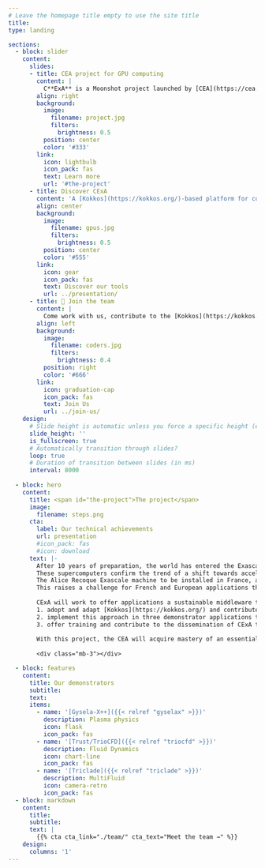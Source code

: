 ```yaml
---
# Leave the homepage title empty to use the site title
title:
type: landing

sections:
  - block: slider
    content:
      slides:
      - title: CEA project for GPU computing
        content: |
          C**ExA** is a Moonshot project launched by [CEA](https://cea.fr/) to adapt [Kokkos](https://kokkos.org/) to **your** needs and help **you** adopt it.
        align: right
        background:
          image:
            filename: project.jpg
            filters:
              brightness: 0.5
          position: center
          color: '#333'
        link:
          icon: lightbulb
          icon_pack: fas
          text: Learn more
          url: '#the-project'
      - title: Discover CExA
        content: 'A [Kokkos](https://kokkos.org/)-based platform for computing at Exascale!'
        align: center
        background:
          image:
            filename: gpus.jpg
            filters:
              brightness: 0.5
          position: center
          color: '#555'
        link:
          icon: gear
          icon_pack: fas
          text: Discover our tools
          url: ../presentation/
      - title: 👋 Join the team
        content: |
          Come work with us, contribute to the [Kokkos](https://kokkos.org/) project, contribute to the future of C++ for GPU computing in [CEA](https://cea.fr/), France, Europe and in the world 🌎!
        align: left
        background:
          image:
            filename: coders.jpg
            filters:
              brightness: 0.4
          position: right
          color: '#666'
        link:
          icon: graduation-cap
          icon_pack: fas
          text: Join Us
          url: ../join-us/
    design:
      # Slide height is automatic unless you force a specific height (e.g. '400px')
      slide_height: ''
      is_fullscreen: true
      # Automatically transition through slides?
      loop: true
      # Duration of transition between slides (in ms)
      interval: 8000
  
  - block: hero
    content:
      title: <span id="the-project">The project</span>
      image:
        filename: steps.png
      cta:
        label: Our technical achievements
        url: presentation
        #icon_pack: fas
        #icon: download
      text: |-
        After 10 years of preparation, the world has entered the Exascale era.
        These supercomputers confirm the trend of a shift towards accelerated architectures where GPUs provide the computing power.
        The Alice Recoque Exascale machine to be installed in France, at CEA/TGCC, can only follow this trend.
        This raises a challenge for French and European applications that have to be redesigned to use these infrastructure.
        
        CExA will work to offer applications a sustainable middleware that can act as a future-proof software catalyst to leverage heterogeneous and GPU-based supercomputers:
        1. adopt and adapt [Kokkos](https://kokkos.org/) and contribute to its ecosystem to offer applications a sustainable software catalyst,
        2. implement this approach in three demonstrator applications to guide our choices and demonstrate their effectiveness,
        3. offer training and contribute to the dissemination of CExA to build an expert network sharing experience and knowledge.
        
        With this project, the CEA will acquire mastery of an essential link in the software stack by increasing its skills on existing tools while filling gaps on critical points for the specific needs of the CEA, the French and European HPC ecosystem.
        
        <div class="mb-3"></div>

  - block: features
    content:
      title: Our demonstrators
      subtitle:
      text:
      items:
        - name: '[Gysela-X++]({{< relref "gyselax" >}})'
          description: Plasma physics
          icon: flask
          icon_pack: fas
        - name: '[Trust/TrioCFD]({{< relref "triocfd" >}})'
          description: Fluid Dynamics
          icon: chart-line
          icon_pack: fas
        - name: '[Triclade]({{< relref "triclade" >}})'
          description: MultiFluid
          icon: camera-retro
          icon_pack: fas
  - block: markdown
    content:
      title: 
      subtitle:
      text: |
        {{% cta cta_link="./team/" cta_text="Meet the team →" %}}
    design:
      columns: '1'
---
```


